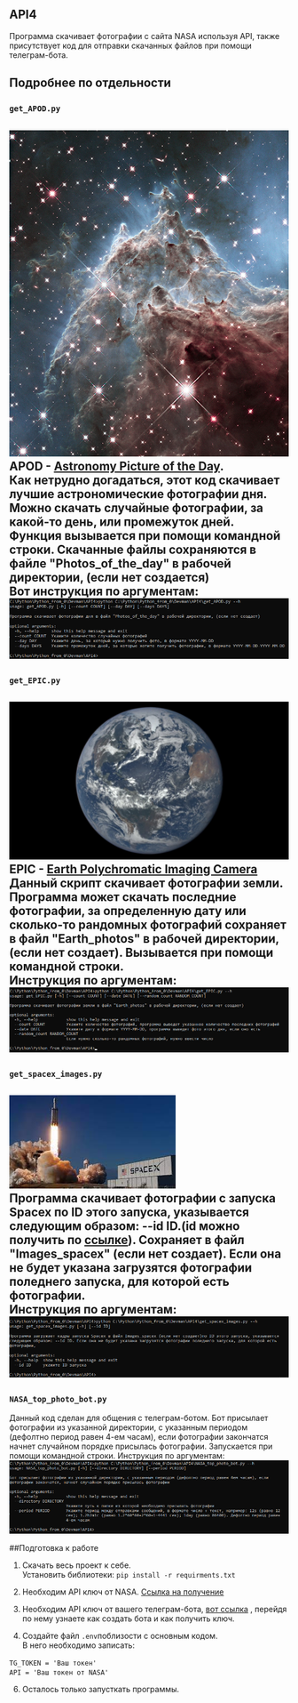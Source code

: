 ## API4
Программа скачивает фотографии с сайта NASA используя API, также присутствует код для отправки скачанных файлов при помощи телеграм-бота.
## Подробнее по отдельности

### ```get_APOD.py```
![img_3.png](instruction_pictires/img_3.png)
APOD - [Astronomy Picture of the Day](https://apod.nasa.gov/apod/astropix.html). \
Как нетрудно догадаться, этот код скачивает лучшие астрономические фотографии дня.
Можно скачать случайные фотографии, за какой-то день, или промежуток дней. Функция вызывается при помощи командной строки.
Скачанные файлы сохраняются в файле "Photos_of_the_day" в рабочей директории, (если нет создается)\
Вот инструкция по аргументам:
![img.png](instruction_pictires/img.png)
----
### ```get_EPIC.py```
![img_4.png](instruction_pictires/img_4.png)
EPIC - [Earth Polychromatic Imaging Camera](https://epic.gsfc.nasa.gov/) \
Данный скрипт скачивает фотографии земли. Программа может скачать последние фотографии,
за определенную дату или сколько-то рандомных фотографий сохраняет в файл "Earth_photos"
в рабочей директории, (если нет создает). Вызывается при помощи командной строки.\
Инструкция по аргументам:
![img_1.png](instruction_pictires/img_1.png)
----
### ```get_spacex_images.py```
![img_5.png](instruction_pictires/img_5.png) \
Программа скачивает фотографии с запуска Spacex по ID этого запуска, указывается
следующим образом: --id ID.(id можно получить по [ссылке](https://api.spacexdata.com/v5/launches/)). Сохраняет в файл "Images_spacex" (если нет создает). Если она не будет указана загрузятся фотографии поледнего запуска, для которой есть
фотографии.\
Инструкция по аргументам:
![img_2.png](instruction_pictires/img_2.png)
----
### ```NASA_top_photo_bot.py```
Данный код сделан для общения с телеграм-ботом. Бот присылает фотографии из указанной директории, с указанным периодом (дефолтно период равен 4-ем часам),
если фотографии закончатся начнет случайном порядке присылась фотографии.
Запускается при помощи командной строки.
Инструкция по аргументам:
![img_6.png](instruction_pictires/img_6.png)

##Подготовка к работе

1. Скачать весь проект к себе.  
Установить библиотеки:
```pip install -r requirments.txt```
  
2. Необходим API ключ от NASA. [Ссылка на получение](https://api.nasa.gov/)

4. Необходим API ключ от вашего телеграм-бота, [вот ссылка](https://way23.ru/%D1%80%D0%B5%D0%B3%D0%B8%D1%81%D1%82%D1%80%D0%B0%D1%86%D0%B8%D1%8F-%D0%B1%D0%BE%D1%82%D0%B0-%D0%B2-telegram.html)
, перейдя по нему узнаете как создать бота и как получить ключ. 


4. Создайте файл ```.env```поблизости с основным кодом. \
В него необходимо записать:

```TG_TOKEN = 'Ваш токен'```\
```API = 'Ваш токен от NASA' ```


6. Осталось только запусткать программы.

